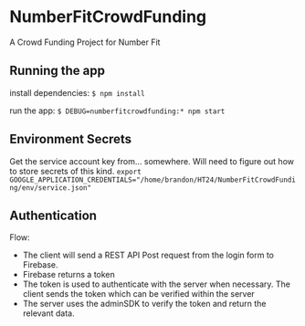 # NumberFitCrowdFunding
A Crowd Funding Project for Number Fit

## Running the app
install dependencies:
  `$ npm install`

run the app:
  `$ DEBUG=numberfitcrowdfunding:* npm start`
     

## Environment Secrets
Get the service account key from... somewhere. Will need to figure out how to store secrets of this kind.
`export GOOGLE_APPLICATION_CREDENTIALS="/home/brandon/HT24/NumberFitCrowdFunding/env/service.json"`



## Authentication
Flow:
+ The client will send a REST API Post request from the login form to Firebase.
+ Firebase returns a token
+ The token is used to authenticate with the server when necessary. The client sends the token which can be verified within the server
+ The server uses the adminSDK to verify the token and return the relevant data.

